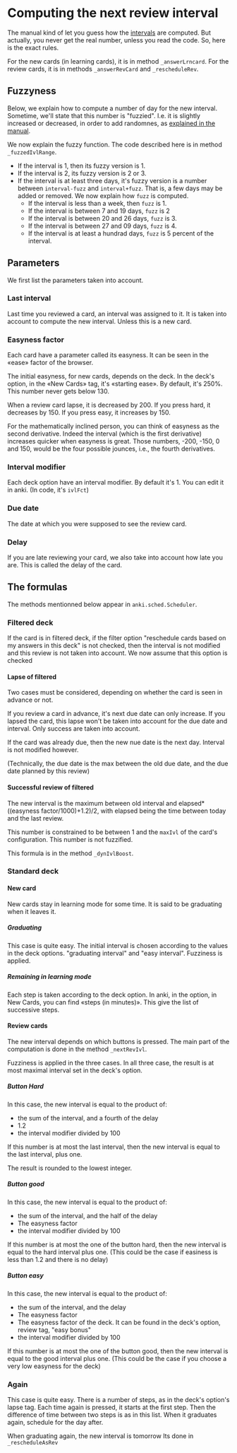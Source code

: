 # Computing the next review interval

The manual kind of let you guess how the
[intervals](https://apps.ankiweb.net/docs/manual.html#reviews) are
computed. But actually, you never get the real number, unless you read
the code. So, here is the exact rules.


For the new cards (in learning
cards), it is in method `_answerLrncard`. For the review cards, it
is in methods `_answerRevCard` and `_rescheduleRev`.

## Fuzzyness
Below, we explain how to compute a number of day for the new
interval. Sometime, we'll state that this number is "fuzzied". I.e. it
is slightly increased or decreased, in order to add randomnes, as
[explained in the
manual](https://apps.ankiweb.net/docs/manual.html#what-spaced-repetition-algorithm-does-anki-use).

We now explain the fuzzy function. The code described here is in
method `_fuzzedIvlRange`.

* If the interval is 1, then its fuzzy version is 1.
* If the interval is 2, its fuzzy version is 2 or 3.
* If the interval is at least three days, it's fuzzy version is a
  number between `interval-fuzz` and `interval+fuzz`. That is,
  a few days may be added or removed. We now explain how `fuzz`
  is computed.
  * If the interval is less than a week, then `fuzz` is 1.
  * If the interval is between 7 and 19 days, `fuzz` is 2
  * If the interval is between 20 and 26 days, `fuzz` is 3.
  * If the interval is between 27 and 09 days, `fuzz` is 4.
  * If the interval is at least a hundrad days, `fuzz` is 5
    percent of the interval.

## Parameters
We first list the parameters taken into account.

### Last interval
Last time you reviewed a card, an interval was assigned to it. It is
taken into account to compute the new interval. Unless this is a new
card.

### Easyness factor
Each card have a parameter called its easyness. It can be seen in the
«ease» factor of the browser.

The initial easyness, for new cards, depends on the deck. In the
deck's option, in the «New Cards» tag, it's «starting ease». By
default, it's 250%. This number never gets below 130.

When a review card lapse, it is decreased by 200. If you press hard,
it decreases by 150. If you press easy, it increases by 150.

For the mathematically inclined person, you can think of easyness as
the second derivative. Indeed the interval (which is the first
derivative) increases quicker when easyness is great. Those numbers,
-200, -150, 0 and 150, would be the four possible jounces, i.e., the
fourth derivatives.

### Interval modifier
Each deck option have an interval modifier. By default it's 1. You can
edit it in anki. (In code, it's `ivlFct`)

### Due date
The date at which you were supposed to see the review card.

### Delay
If you are late reviewing your card, we also take into account how
late you are. This is called the delay of the card.

## The formulas
The methods mentionned below appear in `anki.sched.Scheduler`.

### Filtered deck
If the card is in filtered deck, if the filter option "reschedule
cards based on my answers in this deck" is not checked, then the
interval is not modified and this review is not taken into account. We
now assume that this option is checked

#### Lapse of filtered
Two cases must be considered, depending on whether the card is seen in
advance or not.

If you review a card in advance, it's next due date can only
increase. If you lapsed the card, this lapse won't be taken into
account for the due date and interval. Only
success are taken into account.

If the card was already due, then the new nue date is the next
day. Interval is not modified however.

(Technically, the due date is the max between the old due date, and
the due date planned by this review)

#### Successful review of filtered
The new interval is the maximum between old interval and
elapsed*((easyness factor/1000)+1.2)/2, with elapsed being the time
between today and the last review.

This number is constrained to be between 1 and the `maxIvl` of the
card's configuration. This number is not fuzzified.

This formula is in the method `_dynIvlBoost`.

### Standard deck
#### New card
New cards stay in learning mode for some time. It is said to be
graduating when it leaves it.
##### Graduating
This case is quite easy. The initial interval is chosen according to
the values in the deck options. "graduating interval" and "easy
interval". Fuzziness is applied.
##### Remaining in learning mode
Each step is taken according to the deck option. In anki, in the
option, in New Cards, you can find «steps (in minutes)». This give the
list of successive steps.

#### Review cards
The new interval depends on which buttons is pressed. The main part of
the computation is done in the method `_nextRevIvl`.

Fuzziness is applied in the three cases. In all three case, the result
is at most maximal interval set in the deck's option.
##### Button Hard
In this case, the new interval is equal to the product of:
* the sum of the interval, and a fourth of the delay
* 1.2
* the interval modifier divided by 100

If this number is at most the
last interval, then the new interval is equal to the last interval,
plus one.

The result is rounded to the lowest integer.


##### Button good
In this case, the new interval is equal to the product of:
* the sum of the interval, and the half of the delay
* The easyness factor
* the interval modifier divided by 100

If this number is at most the one of the button hard, then the  new
interval is equal to the hard interval plus one. (This could be the
case if easiness is less than 1.2 and there is no delay)

##### Button easy
In this case, the new interval is equal to the product of:
* the sum of the interval, and the delay
* The easyness factor
* The easyness factor of the deck. It can be found in the deck's
  option, review tag, "easy bonus"
* the interval modifier divided by 100

If this number is at most the one of the button good, then the  new
interval is equal to the good interval plus one. (This could be the
case if you choose a very low easyness for the deck)


### Again
This case is quite easy. There is a number of steps, as in the deck's
option's lapse tag. Each time again is pressed, it starts at the first
step. Then the difference of time between two steps is as in this
list. When it graduates again, schedule for the day after.

When graduating again, the new interval is tomorrow Its done in
`_rescheduleAsRev`
